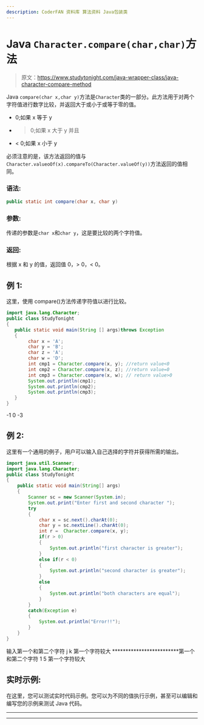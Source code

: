 ```yaml
---
description: CoderFAN 资料库 算法资料 Java包装类
---
```


# Java `Character.compare(char,char)`方法

> 原文：<https://www.studytonight.com/java-wrapper-class/java-character-compare-method>

Java `compare(char x,char y)`方法是`Character`类的一部分。此方法用于对两个字符值进行数字比较，并返回大于或小于或等于零的值。

*   0;如果 x 等于 y
*   > 0;如果 x 大于 y 并且
*   < 0;如果 x 小于 y

必须注意的是，该方法返回的值与`Character.valueoOf(x).compareTo(Character.valueOf(y))`方法返回的值相同。

### 语法:

```java
public static int compare(char x, char y)
```

### 参数:

传递的参数是`char x`和`char y`，这是要比较的两个字符值。

### 返回:

根据 x 和 y 的值，返回值 0，> 0，< 0。

## 例 1:

这里，使用 compare()方法传递字符值以进行比较。

```java
import java.lang.Character;
public class StudyTonight
{    
   public static void main(String [] args)throws Exception
   {   
        char x = 'A';  
		char y = 'B';
		char z = 'A';
		char w = 'D';
		int cmp1 = Character.compare(x, y); //return value<0
		int cmp2 = Character.compare(x, z); //return value=0
		int cmp3 = Character.compare(x, w); // return value>0
		System.out.println(cmp1);
		System.out.println(cmp2);
		System.out.println(cmp3);    
   }
}
```

-1
0
-3

## 例 2:

这里有一个通用的例子，用户可以输入自己选择的字符并获得所需的输出。

```java
import java.util.Scanner; 
import java.lang.Character;
public class StudyTonight 
{  
	public static void main(String[] args) 
	{      
		Scanner sc = new Scanner(System.in);  
		System.out.print("Enter first and second character ");  
		try
		{
			char x = sc.next().charAt(0);  
			char y = sc.nextLine().charAt(0);  
			int r =  Character.compare(x, y);    
			if(r > 0)
			{  
				System.out.println("first character is greater");  
			}
			else if(r < 0) 
			{  
				System.out.println("second character is greater");  
			} 
			else
			{  
				System.out.println("both characters are equal");
			}
		}
		catch(Exception e)
		{
			System.out.println("Error!!");
		}          
	}  
} 
```

输入第一个和第二个字符 j k
第一个字符较大
*************************第一个和第二个字符 1 5
第一个字符较大

## 实时示例:

在这里，您可以测试实时代码示例。您可以为不同的值执行示例，甚至可以编辑和编写您的示例来测试 Java 代码。

* * *

* * *